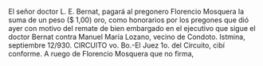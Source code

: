 El señor doctor L. E. Bernat, pagará al pregonero Florencio Mosquera la suma de un peso ($ 1,00) oro, como honorarios por los pregones que dió ayer con motivo del remate de bien embargado en el ejecutivo que sigue el doctor Bernat contra Manuel María Lozano, vecino de Condoto. Istmina, septiembre 12/930. CIRCUITO vo. Bo.-El Juez 1o. del Circuito, cibí conforme. A ruego de Florencio Mosquera que no firma,

